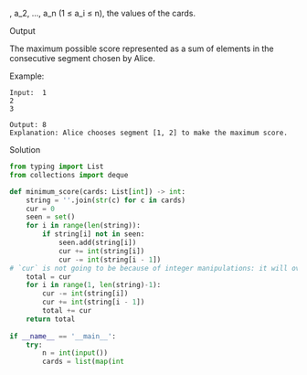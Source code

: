, a_2, ..., a_n (1 ≤ a_i ≤ n), the values of the cards.

Output

The maximum possible score represented as a sum of elements in the consecutive segment chosen by Alice.

Example:

```
Input:  1
2
3

Output: 8
Explanation: Alice chooses segment [1, 2] to make the maximum score.
```

Solution

```python
from typing import List
from collections import deque

def minimum_score(cards: List[int]) -> int:
    string = ''.join(str(c) for c in cards)
    cur = 0
    seen = set()
    for i in range(len(string)):
        if string[i] not in seen:
            seen.add(string[i])
            cur += int(string[i])
            cur -= int(string[i - 1])
# `cur` is not going to be because of integer manipulations: it will overflow
    total = cur
    for i in range(1, len(string)-1):
        cur -= int(string[i])
        cur += int(string[i - 1])
        total += cur    
    return total
    
if __name__ == '__main__':
    try:
        n = int(input())
        cards = list(map(int